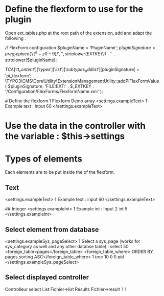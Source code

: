 # Define the flexform to use for the plugin
Open ext_tables.php at the root path of the extension, add and adapt the following :

// FlexForm configuration
$pluginName = 'PluginName';
$pluginSignature = preg_replace('/[^a-z0-9]/', '', strtolower($_EXTKEY)) . '_' . strtolower($pluginName);

$TCA['tt_content']['types']['list']['subtypes_addlist'][$pluginSignature] = 'pi_flexform';
\TYPO3\CMS\Core\Utility\ExtensionManagementUtility::addPiFlexFormValue(
    $pluginSignature,
    'FILE:EXT:' . $_EXTKEY . '/Configuration/FlexForms/FlexformName.xml'
);

# Define the flexform
<T3DataStructure>
	<meta>
		<langDisable>1</langDisable>
	</meta>
	<sheets>
		<sDEF>
			<ROOT>
				<TCEforms>
					<sheetTitle>Flexform Demo</sheetTitle>
				</TCEforms>
				<type>array</type>
                <el>
                    <settings.exampleText>
                        <TCEforms>
                            <exclude>1</exclude>
                            <label> Example text : </label>
                            <config>
                                <type>input</type>
                                <size>60</size>
                            </config>
                        </TCEforms>
                    </settings.exampleText>
				</el>
			</ROOT>
		</sDEF>
	</sheets>
</T3DataStructure>

# Use the data in the controller with the variable : $this->settings

# Types of elements
Each elements are to be put inside the <el></el> of the flexform.

## Text
<settings.exampleText>
    <TCEforms>
        <exclude>1</exclude>
        <label> Example text : </label>
        <config>
            <type>input</type>
            <size>60</size>
        </config>
    </TCEforms>
</settings.exampleText>

## Integer
<settings.exampleInt>
    <TCEforms>
        <exclude>1</exclude>
        <label> Example int : </label>
        <config>
            <type>input</type>
            <size>2</size>
            <eval>int</eval>
            <default>5</default>
        </config>
    </TCEforms>
</settings.exampleInt>

## Select element from database
<settings.exampleSys_pageSelect>
    <TCEforms>
        <exclude>1</exclude>
        <label> Select a sys_page (works for sys_category as well and any other databse table) : </label>
        <config>
            <type>select</type>
            <autoSizeMax>50</autoSizeMax>
            <foreign_table>pages</foreign_table>
            <foreign_table_where> ORDER BY pages.sorting ASC</foreign_table_where>
            <maxitems>1</maxitems>
            <renderMode>tree</renderMode>
            <size>10</size>
            <treeConfig>
                <appearance>
                    <expandAll>0</expandAll>
                    <showHeader>0</showHeader>
                </appearance>
                <parentField>pid</parentField>
            </treeConfig>
        </config>
    </TCEforms>
</settings.exampleSys_pageSelect>

## Select displayed controller
<switchableControllerActions>
    <TCEforms>
        <label>Controlleur</label>
        <config>
            <type>select</type>
            <items type="array">
                <numIndex index="0" type="array">
                    <numIndex index="0">List</numIndex>
                    <numIndex index="1">Fichier->list</numIndex>
                </numIndex>
                <numIndex index="1" type="array">
                    <numIndex index="0">Résults</numIndex>
                    <numIndex index="1">Fichier->result</numIndex>
                </numIndex>
            </items>
            <maxitems>1</maxitems>
            <size>1</size>
        </config>
    </TCEforms>
</switchableControllerActions>
